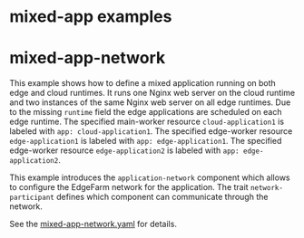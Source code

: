 # mixed-app examples

# mixed-app-network

This example shows how to define a mixed application running on both edge and cloud runtimes.
It runs one Nginx web server on the cloud runtime and two instances of the same Nginx web server on all edge runtimes. 
Due to the missing `runtime` field the edge applications are scheduled on each edge runtime.
The specified main-worker resource `cloud-application1` is labeled with `app: cloud-application1`.
The specified edge-worker resource `edge-application1` is labeled with `app: edge-application1`.
The specified edge-worker resource `edge-application2` is labeled with `app: edge-application2`.

This example introduces the `application-network` component which allows to configure the EdgeFarm network for the application. 
The trait `network-participant` defines which component can communicate through the network. 

See the [mixed-app-network.yaml](mixed-app-network.yaml) for details.